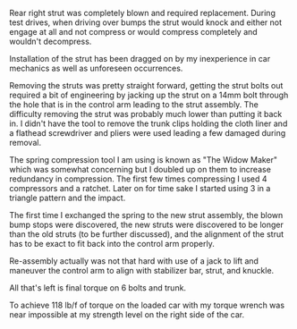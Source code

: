 Rear right strut was completely blown and required replacement. During test drives, when driving over bumps the strut would knock and either not engage at all and not compress or would compress completely and wouldn't decompress.

Installation of the strut has been dragged on by my inexperience in car mechanics as well as unforeseen occurrences. 

Removing the struts was pretty straight forward, getting the strut bolts out required a bit of engineering by jacking up the strut on a 14mm bolt through the hole that is in the control arm leading to the strut assembly. The difficulty removing the strut was probably much lower than putting it back in. I didn't have the tool to remove the trunk clips holding the cloth liner and a flathead screwdriver and pliers were used leading a few damaged during removal. 

The spring compression tool I am using is known as "The Widow Maker" which was somewhat concerning but I doubled up on them to increase redundancy in compression. The first few times compressing I used 4 compressors and a ratchet. Later on for time sake I started using 3 in a triangle pattern and the impact. 

The first time I exchanged the spring to the new strut assembly, the blown bump stops were discovered, the new struts were discovered to be longer than the old struts (to be further discussed), and the alignment of the strut has to be exact to fit back into the control arm properly.

Re-assembly actually was not that hard with use of a jack to lift and maneuver the control arm to align with stabilizer bar, strut, and knuckle.

All that's left is final torque on 6 bolts and trunk. 

To achieve 118 lb/f of torque on the loaded car with my torque wrench was near impossible at my strength level on the right side of the car. 
